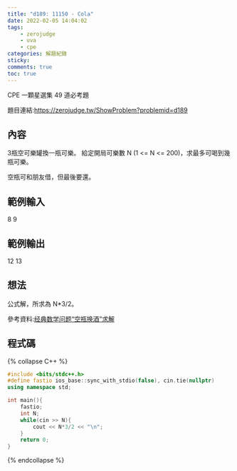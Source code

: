 ```yaml
---
title: "d189: 11150 - Cola"
date: 2022-02-05 14:04:02
tags:
    - zerojudge
    - uva
    - cpe
categories: 解題紀錄
sticky: 
comments: true
toc: true
---
```

CPE 一顆星選集 49 道必考題
<!--more-->
題目連結:https://zerojudge.tw/ShowProblem?problemid=d189
## 內容
3瓶空可樂罐換一瓶可樂。
給定開局可樂數 N (1 <= N <= 200)，求最多可喝到幾瓶可樂。

空瓶可和朋友借，但最後要還。
## 範例輸入
8
9
## 範例輸出
12
13
## 想法
公式解，所求為 N*3/2。

參考資料:[经典数学问题“空瓶换酒”求解](https://blog.csdn.net/paschen/article/details/79840114)
## 程式碼
{% collapse C++ %}
```cpp
#include <bits/stdc++.h>
#define fastio ios_base::sync_with_stdio(false), cin.tie(nullptr)
using namespace std;

int main(){
    fastio;
    int N;
    while(cin >> N){
        cout << N*3/2 << "\n";
    }
    return 0;
}
```
{% endcollapse %}